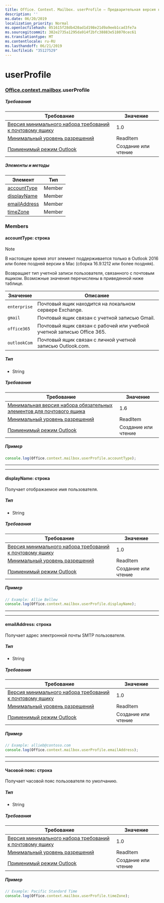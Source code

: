 ```yaml
---
title: Office. Context. Mailbox. userProfile — Предварительная версия набора требований
description: ''
ms.date: 06/20/2019
localization_priority: Normal
ms.openlocfilehash: 051615f28db420ad1d198e21d9a9eeb1cad3fe7a
ms.sourcegitcommit: 382e2735a1295da914f2bfc38883e518070cec61
ms.translationtype: MT
ms.contentlocale: ru-RU
ms.lasthandoff: 06/21/2019
ms.locfileid: "35127529"
---
```

# <a name="userprofile"></a>userProfile

### <a name="officeofficemdcontextofficecontextmdmailboxofficecontextmailboxmduserprofile"></a>[Office](Office.md)[.context](Office.context.md)[.mailbox](Office.context.mailbox.md).userProfile

##### <a name="requirements"></a>Требования

|Требование| Значение|
|---|---|
|[Версия минимального набора требований к почтовому ящику](/office/dev/add-ins/reference/requirement-sets/outlook-api-requirement-sets)| 1.0|
|[Минимальный уровень разрешений](/outlook/add-ins/understanding-outlook-add-in-permissions)| ReadItem|
|[Применимый режим Outlook](/outlook/add-ins/#extension-points)| Создание или чтение|

##### <a name="members-and-methods"></a>Элементы и методы

| Элемент | Тип |
|--------|------|
| [accountType](#accounttype-string) | Member |
| [displayName](#displayname-string) | Member |
| [emailAddress](#emailaddress-string) | Member |
| [timeZone](#timezone-string) | Member |

### <a name="members"></a>Members

#### <a name="accounttype-string"></a>accountType: строка

> [!NOTE]
> В настоящее время этот элемент поддерживается только в Outlook 2016 или более поздней версии в Mac (сборка 16.9.1212 или более поздняя).

Возвращает тип учетной записи пользователя, связанного с почтовым ящиком. Возможные значения перечислены в приведенной ниже таблице.

| Значение | Описание |
|-------|-------------|
| `enterprise` | Почтовый ящик находится на локальном сервере Exchange. |
| `gmail` | Почтовый ящик связан с учетной записью Gmail. |
| `office365` | Почтовый ящик связан с рабочей или учебной учетной записью Office 365. |
| `outlookCom` | Почтовый ящик связан с личной учетной записью Outlook.com. |

##### <a name="type"></a>Тип

*   String

##### <a name="requirements"></a>Требования

|Требование| Значение|
|---|---|
|[Минимальная версия набора обязательных элементов для почтового ящика](/office/dev/add-ins/reference/requirement-sets/outlook-api-requirement-sets)| 1.6 |
|[Минимальный уровень разрешений](/outlook/add-ins/understanding-outlook-add-in-permissions)| ReadItem|
|[Применимый режим Outlook](/outlook/add-ins/#extension-points)| Создание или чтение|

##### <a name="example"></a>Пример

```javascript
console.log(Office.context.mailbox.userProfile.accountType);
```

---
---

#### <a name="displayname-string"></a>displayName: строка

Получает отображаемое имя пользователя.

##### <a name="type"></a>Тип

*   String

##### <a name="requirements"></a>Требования

|Требование| Значение|
|---|---|
|[Версия минимального набора требований к почтовому ящику](/office/dev/add-ins/reference/requirement-sets/outlook-api-requirement-sets)| 1.0|
|[Минимальный уровень разрешений](/outlook/add-ins/understanding-outlook-add-in-permissions)| ReadItem|
|[Применимый режим Outlook](/outlook/add-ins/#extension-points)| Создание или чтение|

##### <a name="example"></a>Пример

```javascript
// Example: Allie Bellew
console.log(Office.context.mailbox.userProfile.displayName);
```

---
---

#### <a name="emailaddress-string"></a>emailAddress: строка

Получает адрес электронной почты SMTP пользователя.

##### <a name="type"></a>Тип

*   String

##### <a name="requirements"></a>Требования

|Требование| Значение|
|---|---|
|[Версия минимального набора требований к почтовому ящику](/office/dev/add-ins/reference/requirement-sets/outlook-api-requirement-sets)| 1.0|
|[Минимальный уровень разрешений](/outlook/add-ins/understanding-outlook-add-in-permissions)| ReadItem|
|[Применимый режим Outlook](/outlook/add-ins/#extension-points)| Создание или чтение|

##### <a name="example"></a>Пример

```javascript
// Example: allieb@contoso.com
console.log(Office.context.mailbox.userProfile.emailAddress);
```

---
---

#### <a name="timezone-string"></a>Часовой пояс: строка

Получает часовой пояс пользователя по умолчанию.

##### <a name="type"></a>Тип

*   String

##### <a name="requirements"></a>Требования

|Требование| Значение|
|---|---|
|[Версия минимального набора требований к почтовому ящику](/office/dev/add-ins/reference/requirement-sets/outlook-api-requirement-sets)| 1.0|
|[Минимальный уровень разрешений](/outlook/add-ins/understanding-outlook-add-in-permissions)| ReadItem|
|[Применимый режим Outlook](/outlook/add-ins/#extension-points)| Создание или чтение|

##### <a name="example"></a>Пример

```javascript
// Example: Pacific Standard Time
console.log(Office.context.mailbox.userProfile.timeZone);
```
